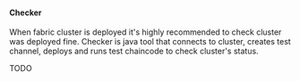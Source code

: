 #### Checker

When fabric cluster is deployed it's highly recommended to check cluster was deployed fine. 
Checker is java tool that connects to cluster, creates test channel, deploys and runs test chaincode to check cluster's status. 

TODO